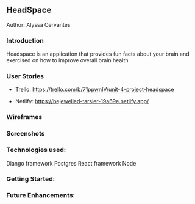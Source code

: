 ## HeadSpace  

Author: Alyssa Cervantes

### Introduction 

Headspace is an application that provides fun facts about your brain and exercised on how to improve overall brain health

### User Stories
- Trello: https://trello.com/b/71ppwnIV/unit-4-project-headspace

- Netlify: https://bejewelled-tarsier-19a69e.netlify.app/

### Wireframes


### Screenshots


### Technologies used:

Diango framework
Postgres 
React framework
Node


### Getting Started:


### Future Enhancements:
